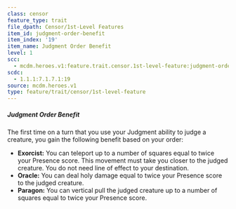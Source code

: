 ```yaml
---
class: censor
feature_type: trait
file_dpath: Censor/1st-Level Features
item_id: judgment-order-benefit
item_index: '19'
item_name: Judgment Order Benefit
level: 1
scc:
  - mcdm.heroes.v1:feature.trait.censor.1st-level-feature:judgment-order-benefit
scdc:
  - 1.1.1:7.1.7.1:19
source: mcdm.heroes.v1
type: feature/trait/censor/1st-level-feature
---
```


##### Judgment Order Benefit

The first time on a turn that you use your Judgment ability to judge a creature, you gain the following benefit based on your order:

- **Exorcist:** You can teleport up to a number of squares equal to twice your Presence score. This movement must take you closer to the judged creature. You do not need line of effect to your destination.
- **Oracle:** You can deal holy damage equal to twice your Presence score to the judged creature.
- **Paragon:** You can vertical pull the judged creature up to a number of squares equal to twice your Presence score.
